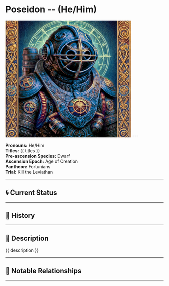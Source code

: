 # Poseidon  --  (He/Him)

<!-- Optional  -->
<img src="Poseidon.jpg" alt="Poseidon" style="width:400px;"/>
---

**Pronouns:** He/Him  
**Titles:** {{ titles }}  
**Pre-ascension Species:** Dwarf  
**Ascension Epoch:** Age of Creation  
**Pantheon:** Fortunians  
**Trial:** Kill the Leviathan

---

## 🌀 Current Status


---

## 📜 History


---

## 🧠 Description
{{ description }}

---

## 🧩 Notable Relationships

---
